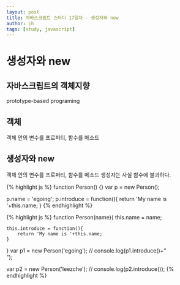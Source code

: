 ```yaml
---
layout: post
title: 자바스크립트 스터디 17일차 - 생성자와 new
author: jh
tags: [study, javascript]
---
```

# 생성자와 new
## 자바스크립트의 객체지향
prototype-based programing


## 객체
객체 안의 변수를 프로퍼티, 함수를 메소드

## 생성자와 new
객체 안의 변수를 프로퍼티, 함수를 메소드
생성자는 사실 함수에 불과하다.

{% highlight js %}
function Person() {}
var p = new Person();

p.name = 'egoing';
p.introduce = function(){
    return 'My name is '+this.name; 
}
{% endhighlight %}

{% highlight js %}
function Person(name){
    this.name = name;

    this.introduce = function(){
        return 'My name is '+this.name; 
    }   
}
var p1 = new Person('egoing');
// console.log(p1.introduce()+"<br />");
 
 var p2 = new Person('leezche');
 // console.log(p2.introduce());
{% endhighlight %}
